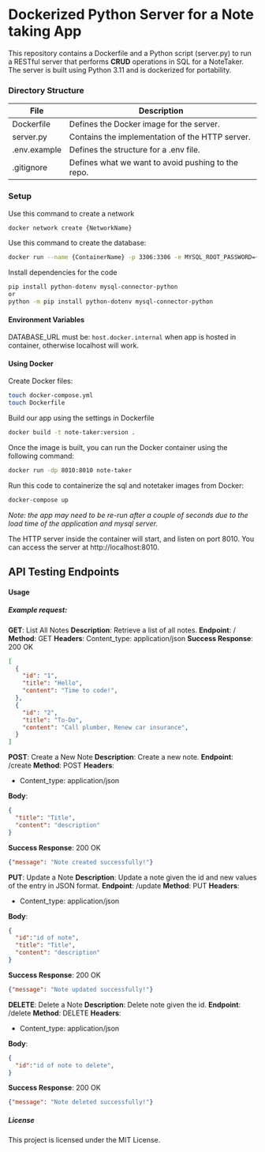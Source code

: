 # Dockerized Python Server for a Note taking App
This repository contains a Dockerfile and a Python script (server.py) to run a RESTful server that performs **CRUD** operations in SQL for a NoteTaker. The server is built using Python 3.11 and is dockerized for portability.


### Directory Structure

| File          | Description                                           |
|---------------|-------------------------------------------------------|
| Dockerfile    | Defines the Docker image for the server.              |
| server.py     | Contains the implementation of the HTTP server.       |
| .env.example  | Defines the structure for a .env file.                |
| .gitignore    | Defines what we want to avoid pushing to the repo.    |


### Setup
Use this command to create a network
```bash
docker network create {NetworkName}
```

Use this command to create the database:

```bash
docker run --name {ContainerName} -p 3306:3306 -e MYSQL_ROOT_PASSWORD={Password} -e MYSQL_DATABASE={DatabaseName} -d mysql:latest
```

Install dependencies for the code

```bash
pip install python-dotenv mysql-connector-python
or
python -m pip install python-dotenv mysql-connector-python
```

#### Environment Variables
DATABASE_URL must be: ```host.docker.internal``` when app is hosted in container, otherwise localhost will work.

#### Using Docker 

Create Docker files:
```bash 
touch docker-compose.yml
touch Dockerfile
```
Build our app using the settings in Dockerfile
```bash
docker build -t note-taker:version .
```
Once the image is built, you can run the Docker container using the following command:
```bash
docker run -dp 8010:8010 note-taker
```



Run this code to containerize the sql and notetaker images from Docker:

```bash
docker-compose up
```
*Note: the app may need to be re-run after a couple of seconds due to the load time of the application and mysql server.*

The HTTP server inside the container will start, and listen on port 8010. You can access the server at http://localhost:8010.
## API Testing Endpoints




#### Usage

##### Example request:
**GET**: List All Notes
**Description**: Retrieve a list of all notes.
**Endpoint**: /
**Method**: GET
**Headers**: Content_type: application/json
**Success Response**: 200 OK
```json
[
  {
    "id": "1",
    "title": "Hello",
    "content": "Time to code!",
  },
  {
    "id": "2",
    "title": "To-Do",
    "content": "Call plumber, Renew car insurance",
  }
]
```

**POST**: Create a New Note
**Description**: Create a new note.
**Endpoint**: /create
**Method**: POST
**Headers**: 
- Content_type: application/json

**Body**:
```json
{
  "title": "Title",
  "content": "description"
}
```
**Success Response**: 200 OK
```json
{"message": "Note created successfully!"}
```

**PUT**: Update a Note
**Description**: Update a note given the id and new values of the entry in JSON format.
**Endpoint**: /update
**Method**: PUT
**Headers**: 
- Content_type: application/json

**Body**:
```json
{
  "id":"id of note",
  "title": "Title",
  "content": "description"
}
```
**Success Response**: 200 OK
```json
{"message": "Note updated successfully!"}
```

**DELETE**: Delete a Note
**Description**: Delete note given the id.
**Endpoint**: /delete
**Method**: DELETE
**Headers**: 
- Content_type: application/json

**Body**:
```json
{
  "id":"id of note to delete",
}
```
**Success Response**: 200 OK
```json
{"message": "Note deleted successfully!"}
```

##### License
This project is licensed under the MIT License.